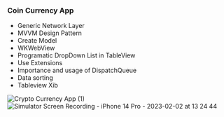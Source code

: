 ###  Coin Currency App
- Generic Network Layer
- MVVM Design Pattern
- Create Model
- WKWebView
- Programatic DropDown List in TableView
- Use Extensions
- Importance and usage of DispatchQueue
-  Data sorting
-  Tableview Xib



![Crypto Currency App (1)](https://user-images.githubusercontent.com/50744756/216304709-82cafa9d-e427-4b7e-9c80-99eb4846add9.png)
![Simulator Screen Recording - iPhone 14 Pro - 2023-02-02 at 13 24 44](https://user-images.githubusercontent.com/50744756/216304765-f296dc29-7a97-4596-abe8-d5b9d0f7493b.gif)

